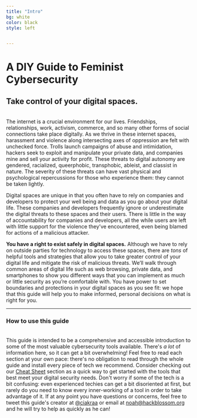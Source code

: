 ```yaml
---
title: "Intro"
bg: white
color: black
style: left


---
```


<h1 class="text-blue">A DIY Guide to Feminist Cybersecurity</h1>
<div class="container center">
	<span class="fa-stack subtlecircle" style="font-size:100px; background:rgba(255,166,0,0.1)">
		<i class="fa fa-circle fa-stack-2x text-white"></i>
		<i class="fa fa-lock fa-stack-1x text-orange"></i>
	</span>
</div>
<p>
	<h2 class="text-blue">Take control of your digital spaces.</h2>
</p>
<br>
The internet is a crucial environment for our lives. Friendships, relationships, work, activism, commerce, and so many other forms of social connections take place digitally. As we thrive in these internet spaces, harassment and violence along intersecting axes of oppression are felt with unchecked force. Trolls launch campaigns of abuse and intimidation, hackers seek to exploit and manipulate your private data, and companies mine and sell your activity for profit. These threats to digital autonomy are gendered, racialized, queerphobic, transphobic, ableist, and classist in nature. The severity of these threats can have vast physical and psychological repercussions for those who experience them: they cannot be taken lightly.

Digital spaces are unique in that you often have to rely on companies and developers to protect your well being and data as you go about your digital life. These companies and developers frequently ignore or underestimate the digital threats to these spaces and their users. There is little in the way of accountability for companies and developers, all the while users are left with little support for the violence they’ve encountered, even being blamed for actions of a malicious attacker.

<strong>You have a right to exist safely in digital spaces.</strong> Although we have to rely on outside parties for technology to access these spaces, there are <em>tons</em> of helpful tools and strategies that allow you to take greater control of your digital life and mitigate the risk of malicious threats. We’ll walk through common areas of digital life such as web browsing, private data, and smartphones to show you different ways that you can implement as much or little security as you’re comfortable with. You have power to set boundaries and protections in your digital spaces as you see fit: we hope that this guide will help you to make informed, personal decisions on what is right for you.

<hr>
<p>
	<h3 class="text-blue">How to use this guide</h3>
</p>
<br>
This guide is intended to be a comprehensive and accessible introduction to some of the most valuable cybersecurity tools available. There's <em>a lot</em> of information here, so it can get a bit overwhelming! Feel free to read each section at your own pace: there's no obligation to read through the whole guide and install every piece of tech we recommend. Consider checking out our <a href="#cheatsheet">Cheat Sheet</a> section as a quick way to get started with the tools that best meet your digital security needs. Don't worry if some of the tech is a bit confusing: even experienced techies can get a bit disoriented at first, but rarely do you need to know every inner-working of a tool in order to take advantage of it. If at any point you have questions or concerns, feel free to tweet this guide's creator at <a href="https://twitter.com/ciakraa">@ciakraa</a> or email at <a href="mailto:noah@hackblossom.org">noah@hackblossom.org</a> and he will try to help as quickly as he can!
